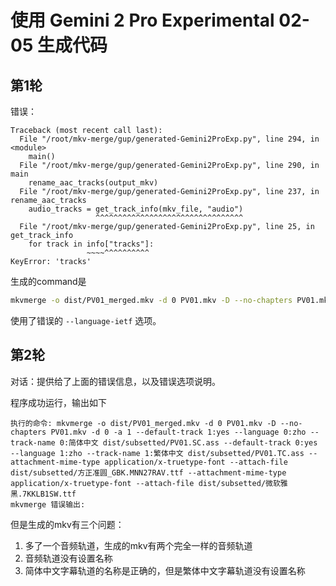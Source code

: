 # 使用 Gemini 2 Pro Experimental 02-05 生成代码

## 第1轮

错误：

```
Traceback (most recent call last):
  File "/root/mkv-merge/gup/generated-Gemini2ProExp.py", line 294, in <module>
    main()
  File "/root/mkv-merge/gup/generated-Gemini2ProExp.py", line 290, in main
    rename_aac_tracks(output_mkv)
  File "/root/mkv-merge/gup/generated-Gemini2ProExp.py", line 237, in rename_aac_tracks
    audio_tracks = get_track_info(mkv_file, "audio")
                   ^^^^^^^^^^^^^^^^^^^^^^^^^^^^^^^^^
  File "/root/mkv-merge/gup/generated-Gemini2ProExp.py", line 25, in get_track_info
    for track in info["tracks"]:
                 ~~~~^^^^^^^^^^
KeyError: 'tracks'
```

生成的command是

```bash
mkvmerge -o dist/PV01_merged.mkv -d 0 PV01.mkv -D --no-chapters PV01.mkv -d 0 -a 1 --default-track 1:yes --language 0:zho --track-name 0:简体中文 dist/subsetted/PV01.SC.ass --language-ietf 0:zh-CN --default-track 0:yes --language 1:zho --track-name 1:繁体中文 dist/subsetted/PV01.TC.ass --language-ietf 1:zh-TW --attachment-mime-type application/x-truetype-font --attach-file dist/subsetted/方正准圆_GBK.MNN27RAV.ttf --attachment-mime-type application/x-truetype-font --attach-file dist/subsetted/微软雅黑.7KKLB1SW.ttf
```

使用了错误的 `--language-ietf` 选项。

## 第2轮

对话：提供给了上面的错误信息，以及错误选项说明。

程序成功运行，输出如下

```
执行的命令: mkvmerge -o dist/PV01_merged.mkv -d 0 PV01.mkv -D --no-chapters PV01.mkv -d 0 -a 1 --default-track 1:yes --language 0:zho --track-name 0:简体中文 dist/subsetted/PV01.SC.ass --default-track 0:yes --language 1:zho --track-name 1:繁体中文 dist/subsetted/PV01.TC.ass --attachment-mime-type application/x-truetype-font --attach-file dist/subsetted/方正准圆_GBK.MNN27RAV.ttf --attachment-mime-type application/x-truetype-font --attach-file dist/subsetted/微软雅黑.7KKLB1SW.ttf
mkvmerge 错误输出:
```

但是生成的mkv有三个问题：
1. 多了一个音频轨道，生成的mkv有两个完全一样的音频轨道
2. 音频轨道没有设置名称
3. 简体中文字幕轨道的名称是正确的，但是繁体中文字幕轨道没有设置名称

